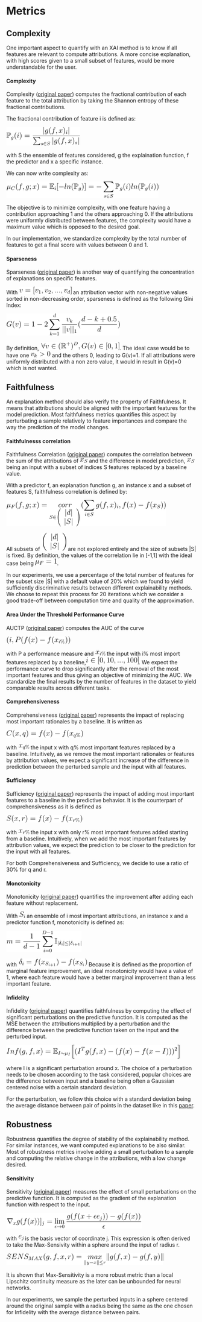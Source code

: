 # Metrics

## Complexity

One important aspect to quantify with an XAI method is to know if all features are relevant to compute attributions. A more concise explanation, with high scores given to a small subset of features, would be more understandable for the user.

#### Complexity

Complexity ([original paper](https://arxiv.org/abs/2005.00631)) computes the fractional contribution of each feature to the total attribution by taking the Shannon entropy of these fractional contributions.

The fractional contribution of feature i is defined as:

![equation1](images/equation1.png)

with S the ensemble of features considered, g the explaination function, f the predictor and x a specific instance.

We can now write complexity as: 

![equation2](images/equation2.png)

The objective is to minimize complexity, with one feature having a contribution approaching 1 and the others approaching 0. If the attributions were uniformly distributed between features, the complexity would have a maximum value which is opposed to the desired goal.

In our implementation, we standardize complexity by the total number of features to get a final score with values between 0 and 1.

#### Sparseness
Sparseness ([original paper](https://arxiv.org/abs/1810.06583)) is another way of quantifying the concentration of explanations on specific features. 

With ![equation2_1](images/equation2_1.png) an attribution vector with non-negative values sorted in non-decreasing order, sparseness is defined as the following Gini Index:

![equation3](images/equation3.png)

By definition, ![equation3_1](images/equation3_1.png). The ideal case would be to have one ![equation3_2](images/equation3_2.png) and the others 0, leading to G(v)=1. If all attributions were uniformly distributed with a non zero value, it would in result in G(v)=0 which is not wanted.

## Faithfulness
An explanation method should also verify the property of Faithfulness. It means that attributions should be aligned with the important features for the model prediction. Most faithfulness metrics quantifies this aspect by perturbating a sample relatively to feature importances and compare the way the prediction of the model changes.

#### Faithfulnesss correlation
Faithfulness Correlation ([original paper](https://arxiv.org/abs/2005.00631)) computes the correlation between the sum of the attributions of ![x_s](images/xs.png) and the difference in model prediction, ![x_s](images/xs.png) being an input with a subset of indices S features replaced by a baseline value. 

With a predictor f, an explanation function g, an instance x and a subset of features S, faithfulness correlation is defined by:

![equation4](images/equation4.png)

All subsets of ![equation4_1](images/equation4_1.png) are not explored entirely and the size of subsets |S| is fixed. By definition, the values of the correlation lie in [-1,1] with the ideal case being ![equation4_2](images/equation4_2.png).

In our experiments, we use a percentage of the total number of features for the subset size |S| with a default value of 20% which we found to yield sufficiently discriminative results between different explainability methods. We choose to repeat this process for 20 iterations which we consider a good trade-off between computation time and quality of the approximation.

#### Area Under the Threshold Performance Curve
AUCTP ([original paper](https://arxiv.org/abs/2009.13295)) computes the AUC of the curve 

![equation5](images/equation5.png)

with P a performance measure and ![equation5_1](images/equation5_1.png) the input with i% most import features replaced by a baseline,![equation5_2](images/equation5_2.png). We expect the performance curve to drop significantly after the removal of the most important features and thus giving an objective of minimizing the AUC. 
We standardize the final results by the number of features in the dataset to yield comparable results across different tasks.

#### Comprehensiveness
Comprehensiveness ([original paper](https://arxiv.org/abs/1911.03429)) represents the impact of replacing most important rationales by a baseline. It is written as 

![equation6](images/equation6.png)

with ![equation6_1](images/equation6_1.png) the input x with q% most important features replaced by a baseline. Intuitively, as we remove the most important rationales or features by attribution values, we expect a significant increase of the difference in prediction between the perturbed sample and the input with all features.

#### Sufficiency
Sufficiency ([original paper](https://arxiv.org/abs/1911.03429)) represents the impact of adding most important features to a baseline in the predictive behavior. It is the counterpart of comprehensiveness as it is defined as 

![equation7](images/equation7.png)

with ![equation7_1](images/equation7_1.png) the input x with only r% most important features added starting from a baseline. Intuitively, when we add the most important features by attribution values, we expect the prediction to be closer to the prediction for the input with all features.

For both Comprehensiveness and Sufficiency, we decide to use a ratio of 30% for q and r.

#### Monotonicity
Monotonicity ([original paper](https://arxiv.org/abs/2106.12543)) quantifies the improvement after adding each feature without replacement.

With ![si](images/si.png) an ensemble of i most important attributions, an instance x and a predictor function f, monotonicity is defined as:

![equation8](images/equation8.png)

with ![equation8_1](images/equation8_1.png)
Because it is defined as the proportion of marginal feature improvement, an ideal monotonicity would have a value of 1, where each feature would have a better marginal improvement than a less important feature.

#### Infidelity
Infidelity ([original paper](https://arxiv.org/abs/1901.09392)) quantifies faithfulness by computing the effect of significant perturbations on the predictive function. It is computed as the MSE between the attributions multiplied by a perturbation and the difference between the predictive function taken on the input and the perturbed input. 

![equation9](images/equation9.png)

where I is a significant perturbation around x. The choice of a perturbation needs to be chosen according to the task considered, popular choices are the difference between input and a baseline being often a Gaussian centered noise with a certain standard deviation.

For the perturbation, we follow this choice with a standard deviation being the average distance between pair of points in the dataset like in this [paper](https://arxiv.org/abs/2005.00631).

## Robustness
Robustness quantifies the degree of stability of the explainability method. For similar instances, we want computed explanations to be also similar. Most of robustness metrics involve adding a small perturbation to a sample and computing the relative change in the attributions, with a low change desired.

#### Sensitivity
Sensitivity ([original paper](https://arxiv.org/abs/1901.09392)) measures the effect of small perturbations on the predictive function. It is computed as the gradient of the explanation function with respect to the input. 

![equation10](images/equation10.png)

with ![ej](images/ej.png) is the basis vector of coordinate j.
This expression is often derived to take the Max-Sensivity within a sphere around the input of radius r.

![equation11](images/equation11.png)

It is shown that Max-Sensitivity is a more robust metric than a local Lipschitz continuity measure as the later can be unbounded for neural networks.

In our experiments, we sample the perturbed inputs in a sphere centered around the original sample with a radius being the same as the one chosen for Infidelity with the average distance between pairs.

